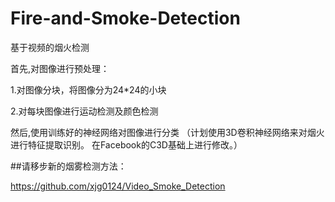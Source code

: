 # Fire-and-Smoke-Detection
基于视频的烟火检测

首先,对图像进行预处理：

1.对图像分块，将图像分为24*24的小块

2.对每块图像进行运动检测及颜色检测

然后,使用训练好的神经网络对图像进行分类
（计划使用3D卷积神经网络来对烟火进行特征提取识别。
  在Facebook的C3D基础上进行修改。）
  
 ##请移步新的烟雾检测方法：
 
 https://github.com/xjg0124/Video_Smoke_Detection
